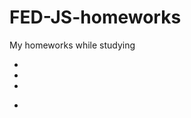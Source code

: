 # FED-JS-homeworks
My homeworks while studying
<ul>
  <li><a href=""><a/><li/>
  <li><a href=""><a/><li/>
<ul/>
